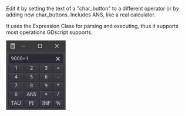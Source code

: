 Edit it by setting the text of a "char_button" to a different operator or by adding new char_buttons. Includes ANS, like a real calculator.

It uses the Expression Class for parsing and executing, thus it supports most operations GDscript supports.

![screenshot](https://raw.githubusercontent.com/boukew99/gui_calculator/main/screenshot/Screenshot%202022-02-28%20130917.png)
